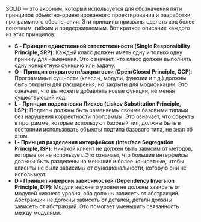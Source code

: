 SOLID — это акроним, который используется для обозначения пяти принципов объектно-ориентированного проектирования и разработки программного обеспечения. Эти принципы призваны сделать код более понятным, гибким и поддерживаемым. Вот краткое описание каждого из этих принципов:
  - **S - Принцип единственной ответственности (Single Responsibility Principle, SRP)**: Каждый класс должен иметь одну и только одну причину для изменения. Это означает, что класс должен выполнять одну конкретную функцию или задачу.
  - **O - Принцип открытости/закрытости (Open/Closed Principle, OCP)**: Программные сущности (классы, модули, функции и т.д.) должны быть открыты для расширения, но закрыты для модификации. Это означает, что вы можете добавлять новые функции, не меняя существующий код.
  - **L - Принцип подстановки Лисков (Liskov Substitution Principle, LSP)**: Подтипы должны быть заменяемы своими базовыми типами без нарушения корректности программы. Это означает, что объекты в программе, которые используют базовый тип, должны быть в состоянии использовать объекты подтипа базового типа, не зная об этом.
  - **I - Принцип разделения интерфейсов (Interface Segregation Principle, ISP)**: Никакой клиент не должен быть зависим от методов, которые он не использует. Это означает, что большие интерфейсы должны быть разделены на меньшие и более конкретные, чтобы клиенты не были зависимы от функциональности, которую они не используют.
  - **D - Принцип инверсии зависимостей (Dependency Inversion Principle, DIP)**: Модули верхнего уровня не должны зависеть от модулей нижнего уровня, оба должны зависеть от абстракций. Абстракции не должны зависеть от деталей, детали должны зависеть от абстракций. Это помогает уменьшить связанность между модулями.
